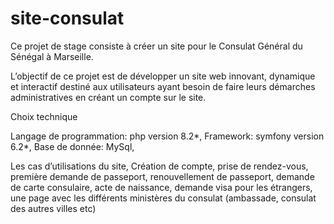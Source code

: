 # site-consulat
Ce projet de stage consiste à créer un site pour le Consulat Général du Sénégal à Marseille.

L’objectif de ce projet est de développer un site web innovant, dynamique et interactif destiné aux utilisateurs ayant besoin de faire leurs démarches administratives en créant un compte sur le site.

Choix technique

Langage de programmation: php version 8.2*, 
Framework: symfony version 6.2*, 
Base de donnée: MySql, 

Les cas d’utilisations du site, 
 Création de compte,
 prise de rendez-vous,
 première demande de passeport,
 renouvellement de passeport,
 demande de carte consulaire,
 acte de naissance,
 demande visa pour les étrangers,
 une page avec les différents ministères du consulat (ambassade, consulat des autres villes etc)


